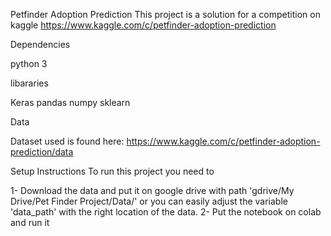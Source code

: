 Petfinder Adoption Prediction
This project is a solution for a competition on kaggle
https://www.kaggle.com/c/petfinder-adoption-prediction

Dependencies

python 3

libararies

Keras
pandas
numpy
sklearn

Data

Dataset used is found here:
https://www.kaggle.com/c/petfinder-adoption-prediction/data

Setup Instructions
To run this project you need to

1- Download the data and put it on google drive with path 
'gdrive/My Drive/Pet Finder Project/Data/'
or you can easily adjust the variable 'data_path' with the right location of the data.
2- Put the notebook on colab and run it   




